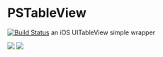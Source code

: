 PSTableView
===========
[![Build Status](https://travis-ci.org/wpsteak/PSTableView.png?branch=master)](https://travis-ci.org/wpsteak/PSTableView)
an  iOS UITableView simple wrapper

![](https://raw.github.com/wpsteak/PSTableView/master/images/buildinstyle.png)
![](https://raw.github.com/wpsteak/PSTableView/master/images/customstyle.png)
